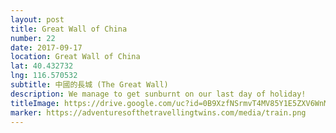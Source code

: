 ```yaml
---
layout: post
title: Great Wall of China
number: 22
date: 2017-09-17
location: Great Wall of China
lat: 40.432732
lng: 116.570532
subtitle: 中國的長城 (The Great Wall)
description: We manage to get sunburnt on our last day of holiday!
titleImage: https://drive.google.com/uc?id=0B9XzfNSrmvT4MV85Y1E5ZXV6WnM
marker: https://adventuresofthetravellingtwins.com/media/train.png
---
```

